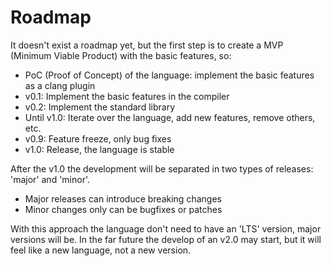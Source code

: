 # Roadmap

It doesn't exist a roadmap yet, but the first step is to create a MVP (Minimum Viable Product) with the basic features, so:

- PoC (Proof of Concept) of the language: implement the basic features as a clang plugin
- v0.1: Implement the basic features in the compiler
- v0.2: Implement the standard library
- Until v1.0: Iterate over the language, add new features, remove others, etc.
- v0.9: Feature freeze, only bug fixes
- v1.0: Release, the language is stable

After the v1.0 the development will be separated in two types of releases: 'major' and 'minor'.

- Major releases can introduce breaking changes
- Minor changes only can be bugfixes or patches

With this approach the language don't need to have an 'LTS' version, major versions will be.
In the far future the develop of an v2.0 may start, but it will feel like a new language, not a new version.